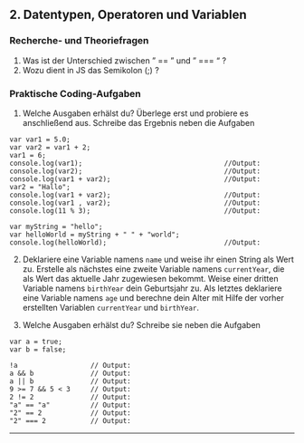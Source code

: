 ## 2. Datentypen, Operatoren und Variablen

### Recherche- und Theoriefragen

1. Was ist der Unterschied zwischen ” == ” und ” === “ ? 
2. Wozu dient in JS das Semikolon (;) ?


### Praktische Coding-Aufgaben

1. Welche Ausgaben erhälst du? Überlege erst und probiere es anschließend aus. Schreibe das Ergebnis neben die Aufgaben

```
var var1 = 5.0;
var var2 = var1 + 2;
var1 = 6;
console.log(var1);                                   //Output:
console.log(var2);                                   //Output:
console.log(var1 + var2);                            //Output:
var2 = "Hallo";
console.log(var1 + var2);                            //Output:
console.log(var1 , var2);                            //Output:
console.log(11 % 3);                                 //Output:

var myString = "hello";
var helloWorld = myString + " " + "world";
console.log(helloWorld);                             //Output:
```



2. Deklariere eine Variable namens `name` und weise ihr einen String als Wert zu. Erstelle als nächstes eine zweite Variable namens `currentYear`, die als Wert das aktuelle Jahr zugewiesen bekommt. Weise einer dritten Variable namens `birthYear` dein Geburtsjahr zu. Als letztes deklariere eine Variable namens `age` und berechne dein Alter mit Hilfe der vorher erstellten Variablen `currentYear` und `birthYear`.




3. Welche Ausgaben erhälst du? Schreibe sie neben die Aufgaben

``` 
var a = true; 
var b = false;

!a                  // Output: 
a && b              // Output:
a || b              // Output:
9 >= 7 && 5 < 3     // Output:
2 != 2              // Output:
"a" == "a"          // Output:
"2" == 2            // Output:
"2" === 2           // Output:
```

***